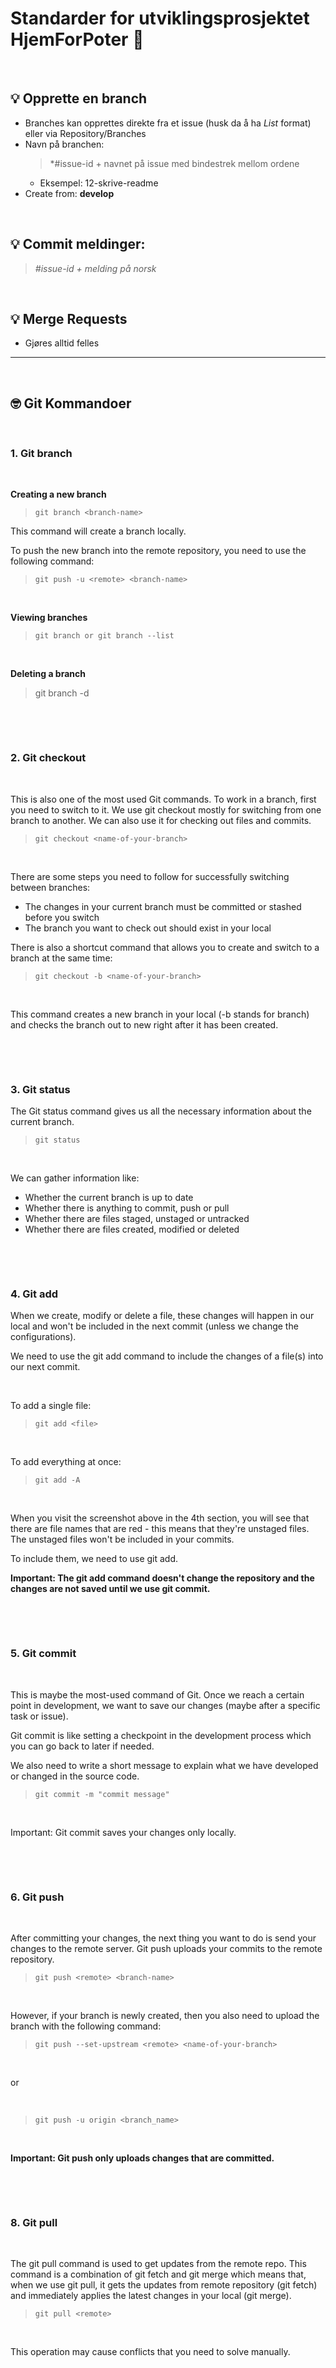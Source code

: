 # Standarder for utviklingsprosjektet HjemForPoter :dog:

&nbsp;

## :bulb: Opprette en **branch**
- Branches kan opprettes direkte fra et issue (husk da å ha *List* format) eller via Repository/Branches
- Navn på branchen: 
    > *#issue-id + navnet på issue med bindestrek mellom ordene 
    - Eksempel: 12-skrive-readme
- Create from: **develop** 

&nbsp;

## :bulb: Commit meldinger: 
> *#issue-id + melding på norsk*


&nbsp;

## :bulb: Merge Requests
- Gjøres alltid felles



***

&nbsp;


## :nerd_face: Git Kommandoer

&nbsp;

### **1. Git branch** 

&nbsp;

**Creating a new branch**
> ``git branch <branch-name>``

This command will create a branch locally. 

To push the new branch into the remote repository, you need to use the following command:

> ``git push -u <remote> <branch-name>``

&nbsp;

**Viewing branches**

> ``git branch or git branch --list``

&nbsp;

**Deleting a branch**

> git branch -d <branch-name>

&nbsp;

&nbsp;

### **2. Git checkout** 

&nbsp;

This is also one of the most used Git commands. To work in a branch, first you need to switch to it. We use git checkout mostly for switching from one branch to another. We can also use it for checking out files and commits.

> ``git checkout <name-of-your-branch>``

&nbsp;

There are some steps you need to follow for successfully switching between branches:

- The changes in your current branch must be committed or stashed before you switch
- The branch you want to check out should exist in your local

There is also a shortcut command that allows you to create and switch to a branch at the same time:

> ``git checkout -b <name-of-your-branch>``

&nbsp;

This command creates a new branch in your local (-b stands for branch) and checks the branch out to new right after it has been created.

&nbsp;

&nbsp;

### **3. Git status**

The Git status command gives us all the necessary information about the current branch. 

> ``git status``

&nbsp;

We can gather information like:

- Whether the current branch is up to date
- Whether there is anything to commit, push or pull
- Whether there are files staged, unstaged or untracked
- Whether there are files created, modified or deleted

&nbsp;

&nbsp;

### **4. Git add**

When we create, modify or delete a file, these changes will happen in our local and won't be included in the next commit (unless we change the configurations).

We need to use the git add command to include the changes of a file(s) into our next commit. 

&nbsp;

To add a single file:

> ``git add <file>``

&nbsp;

To add everything at once:

> ``git add -A``

&nbsp;

When you visit the screenshot above in the 4th section, you will see that there are file names that are red - this means that they're unstaged files. The unstaged files won't be included in your commits.

To include them, we need to use git add.


**Important: The git add command doesn't change the repository and the changes are not saved until we use git commit.**

&nbsp;

&nbsp;

### **5. Git commit** 

&nbsp;

This is maybe the most-used command of Git. Once we reach a certain point in development, we want to save our changes (maybe after a specific task or issue).

Git commit is like setting a checkpoint in the development process which you can go back to later if needed.

We also need to write a short message to explain what we have developed or changed in the source code.

> ``git commit -m "commit message"``

&nbsp;

Important: Git commit saves your changes only locally.

&nbsp;

&nbsp;

### **6. Git push** 

&nbsp;

After committing your changes, the next thing you want to do is send your changes to the remote server. Git push uploads your commits to the remote repository.

> ``git push <remote> <branch-name>``

&nbsp;

However, if your branch is newly created, then you also need to upload the branch with the following command:

> ``git push --set-upstream <remote> <name-of-your-branch>``

&nbsp;

or 

&nbsp;

> ``git push -u origin <branch_name>``

&nbsp;


**Important: Git push only uploads changes that are committed.**

&nbsp;

&nbsp;

### **8. Git pull** 

&nbsp;

The git pull command is used to get updates from the remote repo. This command is a combination of git fetch and git merge which means that, when we use git pull, it gets the updates from remote repository (git fetch) and immediately applies the latest changes in your local (git merge).

> ``git pull <remote>``

&nbsp;

This operation may cause conflicts that you need to solve manually.




&nbsp;
